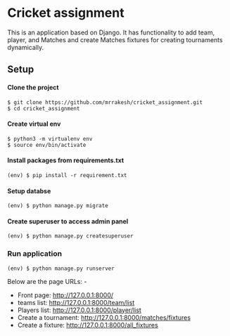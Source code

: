 # Cricket assignment

This is an application based on Django.
It has functionality to add team, player, and Matches and create Matches fixtures for creating tournaments dynamically.
## Setup

#### Clone the project
```
$ git clone https://github.com/mrrakesh/cricket_assignment.git
$ cd cricket_assignment
```

#### Create virtual env
```
$ python3 -m virtualenv env
$ source env/bin/activate
```

#### Install packages from requirements.txt
```
(env) $ pip install -r requirement.txt
```

#### Setup databse
```
(env) $ python manage.py migrate
```

#### Create superuser to access admin panel
```
(env) $ python manage.py createsuperuser
```

### Run application

```
(env) $ python manage.py runserver
```
Below are the page URLs: -

- Front page: http://127.0.0.1:8000/
- teams list: http://127.0.0.1:8000/team/list
- Players list: http://127.0.0.1:8000/player/list
- Create a tournament: http://127.0.0.1:8000/matches/fixtures
- Create a fixture: http://127.0.0.1:8000/all_fixtures
